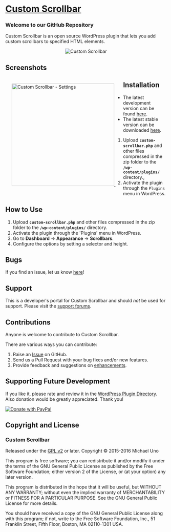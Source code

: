 # [Custom Scrollbar](http://wordpress.org/plugins/custom-scrollbar/) #

### Welcome to our GitHub Repository

Custom Scrollbar is an open source WordPress plugin that lets you add custom scrollbars to specified HTML elements.

<p align="center">
    <img src="https://lh3.googleusercontent.com/-ifoBNxO0fBQ/VY2ZiH-3mYI/AAAAAAAACBM/nh9CawjMYSo/s0/screenshot.png" alt="Custom Scrollbar" />
</p>

## Screenshots ##

<div style="margin:20px; float:left">
	<a href="https://lh3.googleusercontent.com/-LmnXX-qM8SQ/VY2ZiMIVAGI/AAAAAAAACBM/wqJx5Ce1qsw/s0/screenshot-2.png" title="Custom Scrollbar - Settings">
		<img src="https://lh3.googleusercontent.com/-LmnXX-qM8SQ/VY2ZiMIVAGI/AAAAAAAACBM/wqJx5Ce1qsw/s320/screenshot-2.png" alt="Custom Scrollbar - Settings" width="320" />
	</a>
	&nbsp;
</div>

## Installation ##

- The latest development version can be found [here](https://github.com/michaeluno/custom-scrollbar/branches). 
- The latest stable version can be downloaded [here](http://downloads.wordpress.org/plugin/custom-scrollbar.latest-stable.zip).

1. Upload **`custom-scrollbar.php`** and other files compressed in the zip folder to the **`/wp-content/plugins/`** directory.,
2. Activate the plugin through the `Plugins` menu in WordPress.

## How to Use ##

1. Upload **`custom-scrollbar.php`** and other files compressed in the zip folder to the **`/wp-content/plugins/`** directory.
2. Activate the plugin through the 'Plugins' menu in WordPress.
3. Go to **Dashboard** -> **Appearance** -> **Scrollbars**.
4. Configure the options by setting a selector and height.

## Bugs ##
If you find an issue, let us know [here](https://github.com/michaeluno/custom-scrollbar/issues)!

## Support ##
This is a developer's portal for Custom Scrollbar and should _not_ be used for support. Please visit the [support forums](http://wordpress.org/support/plugin/custom-scrollbar).

## Contributions ##
Anyone is welcome to contribute to Custom Scrollbar.

There are various ways you can contribute:

1. Raise an [Issue](https://github.com/michaeluno/custom-scrollbar/issues) on GitHub.
2. Send us a Pull Request with your bug fixes and/or new features.
3. Provide feedback and suggestions on [enhancements](https://github.com/michaeluno/custom-scrollbar/issues?direction=desc&labels=Enhancement&page=1&sort=created&state=open).

## Supporting Future Development ##

If you like it, please rate and review it in the [WordPress Plugin Directory](http://wordpress.org/support/view/plugin-reviews/custom-scrollbar?filter=5). Also donation would be greatly appreciated. Thank you!

[![Donate with PayPal](https://www.paypal.com/en_US/i/btn/x-click-but04.gif)](http://en.michaeluno.jp/donate) 

## Copyright and License ##

### Custom Scrollbar ###
Released under the [GPL v2](./LICENSE.txt) or later.
Copyright © 2015-2016 Michael Uno

This program is free software; you can redistribute it and/or modify
it under the terms of the GNU General Public License as published by
the Free Software Foundation; either version 2 of the License, or
(at your option) any later version.

This program is distributed in the hope that it will be useful,
but WITHOUT ANY WARRANTY; without even the implied warranty of
MERCHANTABILITY or FITNESS FOR A PARTICULAR PURPOSE.  See the
GNU General Public License for more details.

You should have received a copy of the GNU General Public License along
with this program; if not, write to the Free Software Foundation, Inc.,
51 Franklin Street, Fifth Floor, Boston, MA 02110-1301 USA.